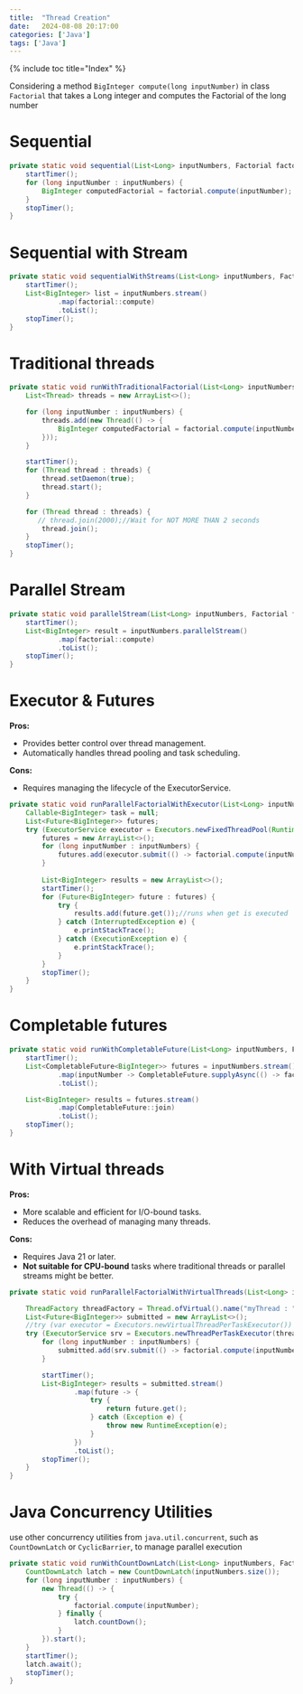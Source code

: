 ```yaml
---
title:  "Thread Creation"
date:   2024-08-08 20:17:00
categories: ['Java']
tags: ['Java']
---
```


{% include toc title="Index" %}

Considering a method `BigInteger compute(long inputNumber)` in class `Factorial` that takes a Long integer and computes the Factorial of the long number

# Sequential
```java
private static void sequential(List<Long> inputNumbers, Factorial factorial) {
    startTimer();
    for (long inputNumber : inputNumbers) {
        BigInteger computedFactorial = factorial.compute(inputNumber);
    }
    stopTimer();
}
```

# Sequential with Stream
```java
private static void sequentialWithStreams(List<Long> inputNumbers, Factorial factorial) {
    startTimer();
    List<BigInteger> list = inputNumbers.stream()
            .map(factorial::compute)
            .toList();
    stopTimer();
}
```

# Traditional threads
```java
private static void runWithTraditionalFactorial(List<Long> inputNumbers, Factorial factorial) throws InterruptedException {
    List<Thread> threads = new ArrayList<>();

    for (long inputNumber : inputNumbers) {
        threads.add(new Thread(() -> {
            BigInteger computedFactorial = factorial.compute(inputNumber);
        }));
    }

    startTimer();
    for (Thread thread : threads) {
        thread.setDaemon(true);
        thread.start();
    }

    for (Thread thread : threads) {
       // thread.join(2000);//Wait for NOT MORE THAN 2 seconds
        thread.join();
    }
    stopTimer();
}
```

# Parallel Stream
```java
private static void parallelStream(List<Long> inputNumbers, Factorial factorial) {
    startTimer();
    List<BigInteger> result = inputNumbers.parallelStream()
            .map(factorial::compute)
            .toList();
    stopTimer();
}
```

# Executor & Futures
**Pros:**
 - Provides better control over thread management.
 - Automatically handles thread pooling and task scheduling.

**Cons:**
- Requires managing the lifecycle of the ExecutorService.

```java
private static void runParallelFactorialWithExecutor(List<Long> inputNumbers, Factorial factorial) {
    Callable<BigInteger> task = null;
    List<Future<BigInteger>> futures;
    try (ExecutorService executor = Executors.newFixedThreadPool(Runtime.getRuntime().availableProcessors())) {
        futures = new ArrayList<>();
        for (long inputNumber : inputNumbers) {
            futures.add(executor.submit(() -> factorial.compute(inputNumber)));
        }
        
        List<BigInteger> results = new ArrayList<>();
        startTimer();
        for (Future<BigInteger> future : futures) {
            try {
                results.add(future.get());//runs when get is executed
            } catch (InterruptedException e) {
                e.printStackTrace();
            } catch (ExecutionException e) {
                e.printStackTrace();
            }
        }
        stopTimer();
    }
}
```

# Completable futures
```java
private static void runWithCompletableFuture(List<Long> inputNumbers, Factorial factorial) {
    startTimer();
    List<CompletableFuture<BigInteger>> futures = inputNumbers.stream()
            .map(inputNumber -> CompletableFuture.supplyAsync(() -> factorial.compute(inputNumber)))
            .toList();

    List<BigInteger> results = futures.stream()
            .map(CompletableFuture::join)
            .toList();
    stopTimer();
}
```

# With Virtual threads
**Pros:**
- More scalable and efficient for I/O-bound tasks.
- Reduces the overhead of managing many threads.
  
**Cons:**
- Requires Java 21 or later.
- **Not suitable for CPU-bound** tasks where traditional threads or parallel streams might be better.

```java
private static void runParallelFactorialWithVirtualThreads(List<Long> inputNumbers, Factorial factorial) throws InterruptedException {

    ThreadFactory threadFactory = Thread.ofVirtual().name("myThread : ", 0).factory();
    List<Future<BigInteger>> submitted = new ArrayList<>();
    //try (var executor = Executors.newVirtualThreadPerTaskExecutor()) {
    try (ExecutorService srv = Executors.newThreadPerTaskExecutor(threadFactory)) {
        for (long inputNumber : inputNumbers) {
            submitted.add(srv.submit(() -> factorial.compute(inputNumber)));
        }

        startTimer();
        List<BigInteger> results = submitted.stream()
                .map(future -> {
                    try {
                        return future.get();
                    } catch (Exception e) {
                        throw new RuntimeException(e);
                    }
                })
                .toList();
        stopTimer();
    }
}
```

# Java Concurrency Utilities
use other concurrency utilities from `java.util.concurrent`, such as `CountDownLatch` or `CyclicBarrier`, to manage parallel execution
```java
private static void runWithCountDownLatch(List<Long> inputNumbers, Factorial factorial) throws InterruptedException {
    CountDownLatch latch = new CountDownLatch(inputNumbers.size());
    for (long inputNumber : inputNumbers) {
        new Thread(() -> {
            try {
                factorial.compute(inputNumber);
            } finally {
                latch.countDown();
            }
        }).start();
    }
    startTimer();
    latch.await();
    stopTimer();
}
```
